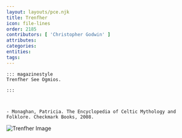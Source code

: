 ```yaml
---
layout: layouts/pce.njk
title: Trenfher
icon: file-lines
order: 2185
contributors: [ 'Christopher Godwin' ]
attributes:
categories:
entities:
tags:
---
```

``` tab [group1:Info]
::: magazinestyle
Trenfher See Ogmios.

:::
```
``` tab [group1:Attributes]
```
``` tab [group1:Entities]
```
``` tab [group1:Sources]
- Monaghan, Patricia. The Encyclopedia of Celtic Mythology and Folklore. Checkmark Books, 2008.
```
![Trenfher Image]([None])
